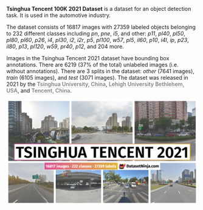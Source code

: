 **Tsinghua Tencent 100K 2021 Dataset** is a dataset for an object detection task. It is used in the automotive industry. 

The dataset consists of 16817 images with 27359 labeled objects belonging to 232 different classes including *pn*, *pne*, *i5*, and other: *p11*, *pl40*, *pl50*, *pl80*, *pl60*, *p26*, *i4*, *pl30*, *i2*, *i2r*, *p5*, *pl100*, *w57*, *pl5*, *il60*, *p10*, *i4l*, *ip*, *p23*, *il80*, *p13*, *pl120*, *w59*, *pr40*, *p12*, and 204 more.

Images in the Tsinghua Tencent 2021 dataset have bounding box annotations. There are 6219 (37% of the total) unlabeled images (i.e. without annotations). There are 3 splits in the dataset: *other* (7641 images), *train* (6105 images), and *test* (3071 images). The dataset was released in 2021 by the <span style="font-weight: 600; color: grey; border-bottom: 1px dashed #d3d3d3;">Tsinghua University, China</span>, <span style="font-weight: 600; color: grey; border-bottom: 1px dashed #d3d3d3;">Lehigh University Bethlehem, USA</span>, and <span style="font-weight: 600; color: grey; border-bottom: 1px dashed #d3d3d3;">Tencent, China</span>.

<img src="https://github.com/dataset-ninja/tt100k-2021/raw/main/visualizations/poster.png">
